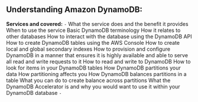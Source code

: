 ## Understanding Amazon DynamoDB:
**Services and covered:**
`-`
What the service does and the benefit it provides
When to use the service 
Basic DynamoDB terminology 
How it relates to other databases
How to interact with the database using the DynamoDB API
How to create DynamoDB tables using the AWS Console
How to create local and global secondary indexes 
How to provision and configure DynamoDB in a manner that ensures it is highly available and able to serve all read and write requests to it
How to read and write to DynamoDB
How to look for items in your DynamoDB tables
How DynamoDB partitions your data 
How partitioning affects you 
How DynamoDB balances partitions in a table
What you can do to create balance across partitions
What the DynamoDB Accelerator is and why you would want to use it within your DynamoDB database
`-`
